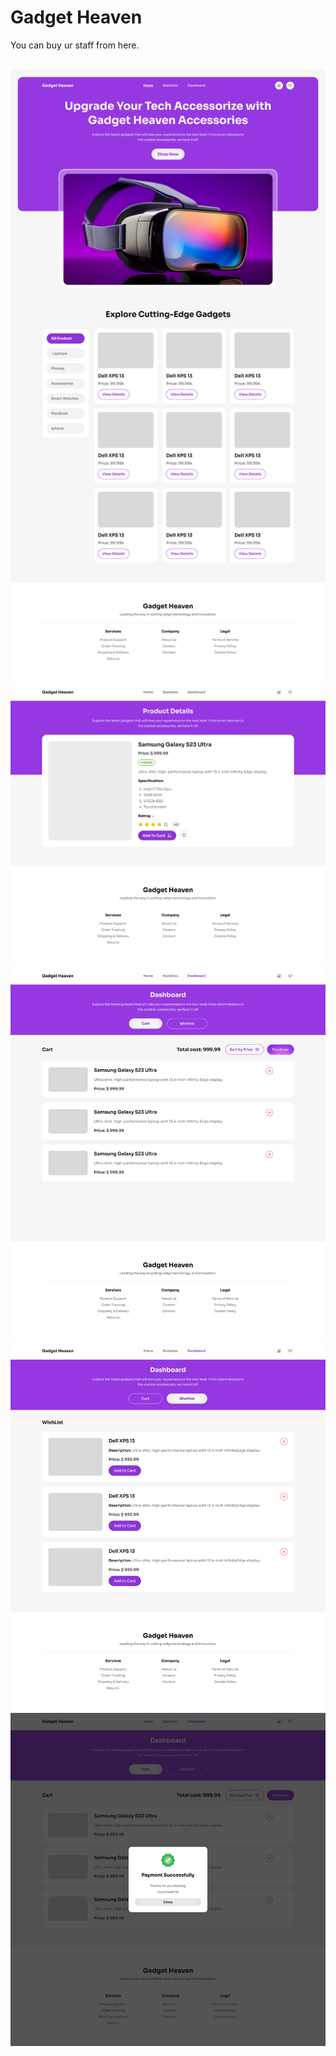 # Gadget Heaven
<p>You can buy ur staff from here.</p>
<br/>

<img src="./ui/Gadget Heaven.png" alt="" />
<br />
<img src="./ui/Product-Details.png" alt="" />
<br />
<img src="./ui/Cart.png" alt="" />
<br />
<img src="./ui/WishList.png" alt="" />
<br />
<img src="./ui/Successful-Popup.png" alt="" />
<br />
